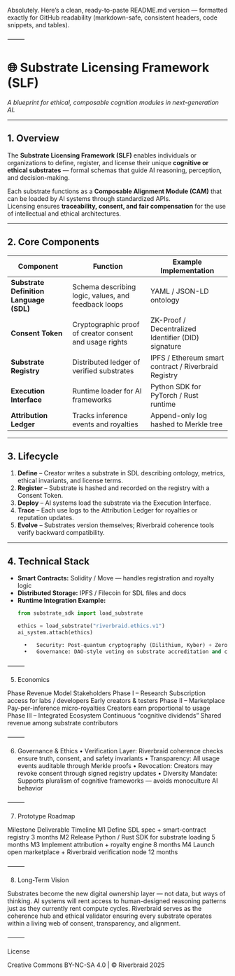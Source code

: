 Absolutely.
Here’s a clean, ready-to-paste README.md version — formatted exactly for GitHub readability (markdown-safe, consistent headers, code snippets, and tables).

⸻


# 🌐 Substrate Licensing Framework (SLF)
*A blueprint for ethical, composable cognition modules in next-generation AI.*

---

## 1. Overview
The **Substrate Licensing Framework (SLF)** enables individuals or organizations to define, register, and license their unique **cognitive or ethical substrates** — formal schemas that guide AI reasoning, perception, and decision-making.

Each substrate functions as a **Composable Alignment Module (CAM)** that can be loaded by AI systems through standardized APIs.  
Licensing ensures **traceability, consent, and fair compensation** for the use of intellectual and ethical architectures.

---

## 2. Core Components

| Component | Function | Example Implementation |
|------------|-----------|------------------------|
| **Substrate Definition Language (SDL)** | Schema describing logic, values, and feedback loops | YAML / JSON-LD ontology |
| **Consent Token** | Cryptographic proof of creator consent and usage rights | ZK-Proof / Decentralized Identifier (DID) signature |
| **Substrate Registry** | Distributed ledger of verified substrates | IPFS / Ethereum smart contract / Riverbraid Registry |
| **Execution Interface** | Runtime loader for AI frameworks | Python SDK for PyTorch / Rust runtime |
| **Attribution Ledger** | Tracks inference events and royalties | Append-only log hashed to Merkle tree |

---

## 3. Lifecycle

1. **Define** – Creator writes a substrate in SDL describing ontology, metrics, ethical invariants, and license terms.  
2. **Register** – Substrate is hashed and recorded on the registry with a Consent Token.  
3. **Deploy** – AI systems load the substrate via the Execution Interface.  
4. **Trace** – Each use logs to the Attribution Ledger for royalties or reputation updates.  
5. **Evolve** – Substrates version themselves; Riverbraid coherence tools verify backward compatibility.

---

## 4. Technical Stack

- **Smart Contracts:** Solidity / Move — handles registration and royalty logic  
- **Distributed Storage:** IPFS / Filecoin for SDL files and docs  
- **Runtime Integration Example:**
  ```python
  from substrate_sdk import load_substrate

  ethics = load_substrate("riverbraid.ethics.v1")
  ai_system.attach(ethics)

	•	Security: Post-quantum cryptography (Dilithium, Kyber) + Zero-Knowledge proofs
	•	Governance: DAO-style voting on substrate accreditation and compatibility

⸻

5. Economics

Phase	Revenue Model	Stakeholders
Phase I – Research	Subscription access for labs / developers	Early creators & testers
Phase II – Marketplace	Pay-per-inference micro-royalties	Creators earn proportional to usage
Phase III – Integrated Ecosystem	Continuous “cognitive dividends”	Shared revenue among substrate contributors


⸻

6. Governance & Ethics
	•	Verification Layer: Riverbraid coherence checks ensure truth, consent, and safety invariants
	•	Transparency: All usage events auditable through Merkle proofs
	•	Revocation: Creators may revoke consent through signed registry updates
	•	Diversity Mandate: Supports pluralism of cognitive frameworks — avoids monoculture AI behavior

⸻

7. Prototype Roadmap

Milestone	Deliverable	Timeline
M1	Define SDL spec + smart-contract registry	3 months
M2	Release Python / Rust SDK for substrate loading	5 months
M3	Implement attribution + royalty engine	8 months
M4	Launch open marketplace + Riverbraid verification node	12 months


⸻

8. Long-Term Vision

Substrates become the new digital ownership layer — not data, but ways of thinking.
AI systems will rent access to human-designed reasoning patterns just as they currently rent compute cycles.
Riverbraid serves as the coherence hub and ethical validator ensuring every substrate operates within a living web of consent, transparency, and alignment.

⸻

License

Creative Commons BY-NC-SA 4.0 | © Riverbraid 2025
